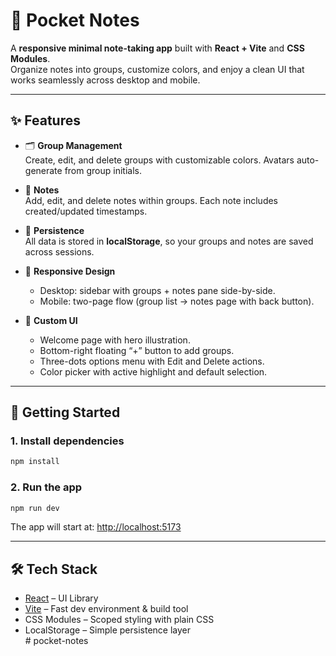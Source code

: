 # 📒 Pocket Notes

A **responsive minimal note-taking app** built with **React + Vite** and **CSS Modules**.  
Organize notes into groups, customize colors, and enjoy a clean UI that works seamlessly across desktop and mobile.

---

## ✨ Features

- 🗂 **Group Management**  
  Create, edit, and delete groups with customizable colors. Avatars auto-generate from group initials.

- 📝 **Notes**  
  Add, edit, and delete notes within groups. Each note includes created/updated timestamps.

- 💾 **Persistence**  
  All data is stored in **localStorage**, so your groups and notes are saved across sessions.

- 📱 **Responsive Design**  
  - Desktop: sidebar with groups + notes pane side-by-side.  
  - Mobile: two-page flow (group list → notes page with back button).  

- 🎨 **Custom UI**  
  - Welcome page with hero illustration.  
  - Bottom-right floating “+” button to add groups.  
  - Three-dots options menu with Edit and Delete actions.  
  - Color picker with active highlight and default selection.

---

## 🚀 Getting Started

### 1. Install dependencies
```bash
npm install
```

### 2. Run the app
```bash
npm run dev
```

The app will start at: [http://localhost:5173](http://localhost:5173)

---


## 🛠 Tech Stack
- [React](https://react.dev/) – UI Library  
- [Vite](https://vitejs.dev/) – Fast dev environment & build tool  
- CSS Modules – Scoped styling with plain CSS  
- LocalStorage – Simple persistence layer  
#   p o c k e t - n o t e s  
 